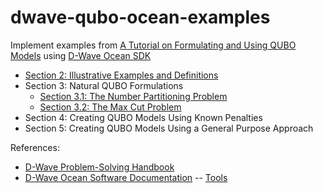# dwave-qubo-ocean-examples
Implement examples from [A Tutorial on Formulating and Using QUBO Models](https://arxiv.org/pdf/1811.11538.pdf) using [D-Wave Ocean SDK](https://github.com/dwavesystems/dwave-ocean-sdk)

- [Section 2: Illustrative Examples and Definitions](examples/section2.py)
- Section 3: Natural QUBO Formulations
  - [Section 3.1: The Number Partitioning Problem](examples/section3.1.py)
  - [Section 3.2: The Max Cut Problem](examples/section3.2.py)
- Section 4: Creating QUBO Models Using Known Penalties
- Section 5: Creating QUBO Models Using a General Purpose Approach

References:
- [D-Wave Problem-Solving Handbook](https://docs.dwavesys.com/docs/latest/doc_handbook.html)
- [D-Wave Ocean Software Documentation](https://docs.ocean.dwavesys.com/en/latest/index.html)
-- [Tools](https://docs.ocean.dwavesys.com/en/latest/projects.html)
